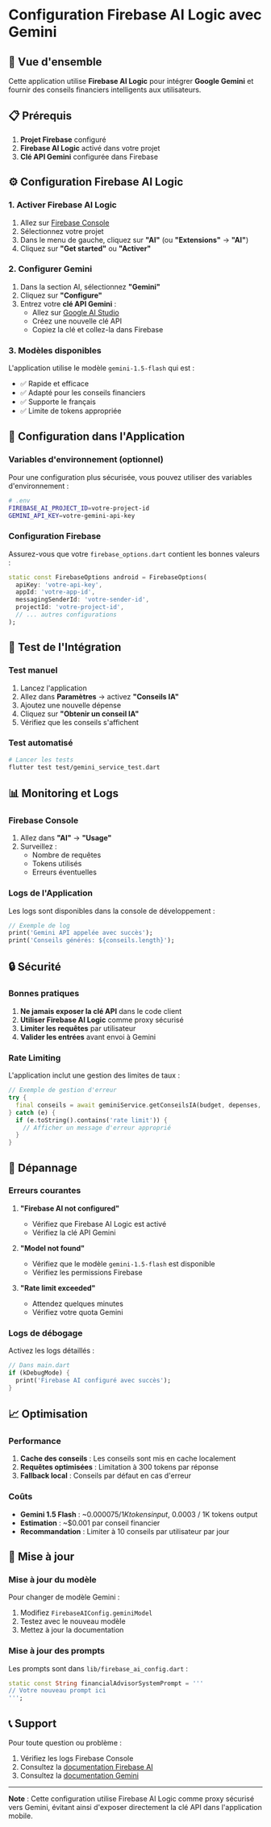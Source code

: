 # Configuration Firebase AI Logic avec Gemini

## 🚀 Vue d'ensemble

Cette application utilise **Firebase AI Logic** pour intégrer **Google Gemini** et fournir des conseils financiers intelligents aux utilisateurs.

## 📋 Prérequis

1. **Projet Firebase** configuré
2. **Firebase AI Logic** activé dans votre projet
3. **Clé API Gemini** configurée dans Firebase

## ⚙️ Configuration Firebase AI Logic

### 1. Activer Firebase AI Logic

1. Allez sur [Firebase Console](https://console.firebase.google.com/)
2. Sélectionnez votre projet
3. Dans le menu de gauche, cliquez sur **"AI"** (ou **"Extensions"** → **"AI"**)
4. Cliquez sur **"Get started"** ou **"Activer"**

### 2. Configurer Gemini

1. Dans la section AI, sélectionnez **"Gemini"**
2. Cliquez sur **"Configure"**
3. Entrez votre **clé API Gemini** :
   - Allez sur [Google AI Studio](https://makersuite.google.com/app/apikey)
   - Créez une nouvelle clé API
   - Copiez la clé et collez-la dans Firebase

### 3. Modèles disponibles

L'application utilise le modèle `gemini-1.5-flash` qui est :
- ✅ Rapide et efficace
- ✅ Adapté pour les conseils financiers
- ✅ Supporte le français
- ✅ Limite de tokens appropriée

## 🔧 Configuration dans l'Application

### Variables d'environnement (optionnel)

Pour une configuration plus sécurisée, vous pouvez utiliser des variables d'environnement :

```bash
# .env
FIREBASE_AI_PROJECT_ID=votre-project-id
GEMINI_API_KEY=votre-gemini-api-key
```

### Configuration Firebase

Assurez-vous que votre `firebase_options.dart` contient les bonnes valeurs :

```dart
static const FirebaseOptions android = FirebaseOptions(
  apiKey: 'votre-api-key',
  appId: 'votre-app-id',
  messagingSenderId: 'votre-sender-id',
  projectId: 'votre-project-id',
  // ... autres configurations
);
```

## 🧪 Test de l'Intégration

### Test manuel

1. Lancez l'application
2. Allez dans **Paramètres** → activez **"Conseils IA"**
3. Ajoutez une nouvelle dépense
4. Cliquez sur **"Obtenir un conseil IA"**
5. Vérifiez que les conseils s'affichent

### Test automatisé

```bash
# Lancer les tests
flutter test test/gemini_service_test.dart
```

## 📊 Monitoring et Logs

### Firebase Console

1. Allez dans **"AI"** → **"Usage"**
2. Surveillez :
   - Nombre de requêtes
   - Tokens utilisés
   - Erreurs éventuelles

### Logs de l'Application

Les logs sont disponibles dans la console de développement :

```dart
// Exemple de log
print('Gemini API appelée avec succès');
print('Conseils générés: ${conseils.length}');
```

## 🔒 Sécurité

### Bonnes pratiques

1. **Ne jamais exposer la clé API** dans le code client
2. **Utiliser Firebase AI Logic** comme proxy sécurisé
3. **Limiter les requêtes** par utilisateur
4. **Valider les entrées** avant envoi à Gemini

### Rate Limiting

L'application inclut une gestion des limites de taux :

```dart
// Exemple de gestion d'erreur
try {
  final conseils = await geminiService.getConseilsIA(budget, depenses, nouvelleDepense);
} catch (e) {
  if (e.toString().contains('rate limit')) {
    // Afficher un message d'erreur approprié
  }
}
```

## 🐛 Dépannage

### Erreurs courantes

1. **"Firebase AI not configured"**
   - Vérifiez que Firebase AI Logic est activé
   - Vérifiez la clé API Gemini

2. **"Model not found"**
   - Vérifiez que le modèle `gemini-1.5-flash` est disponible
   - Vérifiez les permissions Firebase

3. **"Rate limit exceeded"**
   - Attendez quelques minutes
   - Vérifiez votre quota Gemini

### Logs de débogage

Activez les logs détaillés :

```dart
// Dans main.dart
if (kDebugMode) {
  print('Firebase AI configuré avec succès');
}
```

## 📈 Optimisation

### Performance

1. **Cache des conseils** : Les conseils sont mis en cache localement
2. **Requêtes optimisées** : Limitation à 300 tokens par réponse
3. **Fallback local** : Conseils par défaut en cas d'erreur

### Coûts

- **Gemini 1.5 Flash** : ~$0.000075 / 1K tokens input, ~$0.0003 / 1K tokens output
- **Estimation** : ~$0.001 par conseil financier
- **Recommandation** : Limiter à 10 conseils par utilisateur par jour

## 🔄 Mise à jour

### Mise à jour du modèle

Pour changer de modèle Gemini :

1. Modifiez `FirebaseAIConfig.geminiModel`
2. Testez avec le nouveau modèle
3. Mettez à jour la documentation

### Mise à jour des prompts

Les prompts sont dans `lib/firebase_ai_config.dart` :

```dart
static const String financialAdvisorSystemPrompt = '''
// Votre nouveau prompt ici
''';
```

## 📞 Support

Pour toute question ou problème :

1. Vérifiez les logs Firebase Console
2. Consultez la [documentation Firebase AI](https://firebase.google.com/docs/ai)
3. Consultez la [documentation Gemini](https://ai.google.dev/docs)

---

**Note** : Cette configuration utilise Firebase AI Logic comme proxy sécurisé vers Gemini, évitant ainsi d'exposer directement la clé API dans l'application mobile.
